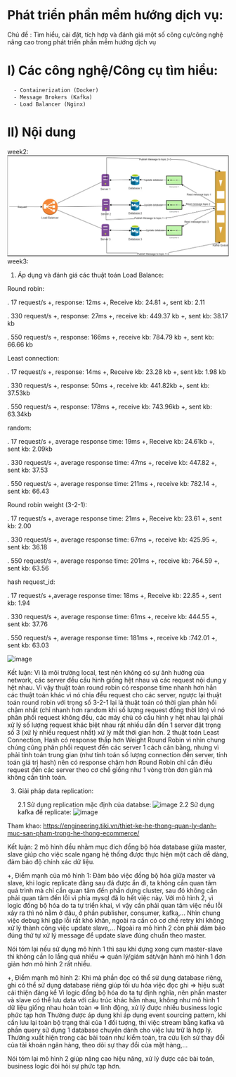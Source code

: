 # Phát triển phần mềm hướng dịch vụ:
Chủ đề :  Tìm hiểu, cài đặt, tích hợp và đánh giá một số công cụ/công nghệ nâng cao trong phát triển phần mềm hướng dịch vụ


# I) Các công nghệ/Công cụ tìm hiểu:
      - Containerization (Docker)
      - Message Brokers (Kafka)
      - Load Balancer (Nginx)
# II) Nội dung
week2:
![alt text](img.png)
week3:
1. Áp dụng và đánh giá các thuật toán Load Balance:

  Round robin:
  
. 17 request/s
+, response: 12ms
+, Receive kb: 24.81 
+, sent kb: 2.11 

.  330 request/s 
+, response: 27ms
+, receive kb: 449.37 kb
+, sent kb: 38.17 kb

. 550 request/s 
+, response: 166ms
+, receive kb: 784.79 kb
+, sent kb: 66.66 kb

Least connection:

. 17 request/s
+, response: 14ms
+, Receive kb: 23.28 kb
+, sent kb: 1.98 kb

.  330 request/s 
+, response: 50ms
+, receive kb: 441.82kb
+, sent kb: 37.53kb

. 550 request/s
+, response: 178ms
+, receive kb: 743.96kb
+, sent kb: 63.34kb

random:

. 17 request/s
+, average response time: 19ms
+, Receive kb: 24.61kb
+, sent kb: 2.09kb

.  330 request/s 
+, average response time: 47ms
+, receive kb: 447.82
+, sent kb: 37.53

. 550 request/s 
+, average response time: 211ms
+, receive kb: 782.14
+, sent kb: 66.43

Round robin weight (3-2-1):

. 17 request/s 
+, average response time: 21ms
+, Receive kb: 23.61
+, sent kb: 2.00

.  330 request/s
+, average response time: 67ms
+, receive kb: 425.95
+, sent kb: 36.18

. 550 request/s 
+, average response time: 201ms
+, receive kb: 764.59
+, sent kb: 63.56


hash request_id:

. 17 request/s 
+,average response time: 18ms
+, Receive kb: 22.85
+, sent kb: 1.94

.  330 request/s 
+, average response time: 61ms
+, receive kb: 444.55
+, sent kb: 37.76

. 550 request/s 
+, average response time: 181ms
+, receive kb :742.01
+, sent kb: 63.03

     
   ![image](https://github.com/jnp2018/midproj-700534366/assets/40316966/2df638fc-fd61-4a4c-8de6-4b39e6e0f809)



Kết luận: Vì là môi trường local, test nên không có sự ảnh hưởng của network, các server đều cấu hình giống hệt nhau và các request nội dung y hệt nhau. Vì vậy thuật toán round robin có response time nhanh hơn hẳn các thuật toán khác vì nó chia đều request cho các server, ngược lại thuật toán round robin với trọng số 3-2-1 lại là thuật toán có thời gian phản hồi chậm nhất (chỉ nhanh hơn random khi số lượng request đồng thời lớn) vì nó phân phối request không đều, các máy chủ có cấu hình y hệt nhau lại phải xử lý số lượng request khác biệt nhau rất nhiều dẫn đến 1 server đặt trọng số 3 (xử lý nhiều request nhất) xử lý mất thời gian hơn. 2 thuật toán Least Connection, Hash có response thấp hơn Weight Round Robin vì nhìn chung chúng cũng phân phối request đến các server 1 cách cân bằng, nhưng vì phải tính toán trung gian (như tính toán số lượng connection đến server, tính toán giá trị hash) nên có response chậm hơn Round Robin chỉ cần điều request đến các server theo cơ chế giống như 1 vòng tròn đơn giản mà không cần tính toán.


3. Giải pháp data replication:

   2.1 Sử dụng replication mặc định của databse:
   ![image](https://github.com/jnp2018/midproj-700534366/assets/40316966/a2f61789-e4bf-4ee2-964d-866decddcba3)
   2.2 Sử dụng kafka để replicate:
   ![image](https://github.com/jnp2018/midproj-700534366/assets/40316966/2e31d210-6edd-4996-a2a9-e5e06ab8dccc)


Tham khao: https://engineering.tiki.vn/thiet-ke-he-thong-quan-ly-danh-muc-san-pham-trong-he-thong-ecommerce/ 


   Kết luận:
2 mô hình đều nhằm mục đích đồng bộ hóa database giữa master, slave giúp cho việc scale ngang hệ thống được thực hiện một cách dễ dàng, đảm bảo độ chính xác dữ liệu.

+, Điểm mạnh của mô hình 1:
Đảm bảo việc đồng bộ hóa giữa master và slave, khi logic replicate đằng sau đã được ẩn đi, ta không cần quan tâm quá trình mà chỉ cần quan tâm đến phần dựng cluster, sau đó không cần phải quan tâm đến lỗi vì phía mysql đã lo hết việc này.
Với mô hình 2, vì logic đồng bộ hóa do ta tự triển khai, vì vậy cần phải quan tâm việc nếu lỗi xảy ra thì nó nằm ở đâu, ở phần publisher, consumer, kafka,... Nhìn chung việc debug khi gặp lỗi rất khó khăn, ngoài ra cần có cơ chế retry khi không xử lý thành công việc update slave,... Ngoài ra mô hình 2 còn phải đảm bảo đúng thứ tự xử lý message để update slave đúng chuẩn theo master.

Nói tóm lại nếu sử dụng mô hình 1 thì sau khi dựng xong cụm master-slave thì không cần lo lắng quá nhiều => quản lý/giám sát/vận hành mô hình 1 đơn giản hơn mô hình 2 rất nhiều.

+, Điểm mạnh mô hình 2:
Khi mà phần đọc có thể sử dụng database riêng, ghi có thể sử dụng database riêng giúp tối ưu hóa việc đọc ghi => hiệu suất cải thiện đáng kể
Vì logic đồng bộ hóa do ta tự định nghĩa, nên phần master và slave có thể lưu data với cấu trúc khác hẳn nhau, không như mô hình 1 dữ liệu giống nhau hoàn toàn => linh động, xử lý được nhiều business logic phức tạp hơn
Thường được áp dụng khi áp dụng event sourcing pattern, khi cần lưu lại toàn bộ trạng thái của 1 đối tượng, thì việc stream bằng kafka và phần query sử dụng 1 database chuyên dành cho việc lưu trữ là hợp lý. Thường xuất hiện trong các bài toán như kiểm toán, tra cứu lịch sử thay đổi của tài khoản ngân hàng, theo dõi sự thay đổi của mặt hàng,...

Nói tóm lại mô hình 2 giúp nâng cao hiệu năng, xử lý được các bài toán, business logic đòi hỏi sự phức tạp hơn. 



